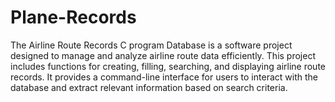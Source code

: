 # Plane-Records

The Airline Route Records C program Database is a software project designed to manage and analyze airline route data efficiently. This project includes functions for creating, filling, searching, and displaying airline route records. It provides a command-line interface for users to interact with the database and extract relevant information based on search criteria.
